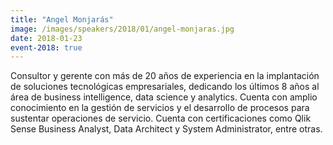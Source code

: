 ```yaml
---
title: "Angel Monjarás"
image: /images/speakers/2018/01/angel-monjaras.jpg
date: 2018-01-23
event-2018: true
---
```


Consultor y gerente con más de 20 años de experiencia en la implantación de soluciones tecnológicas empresariales, dedicando los últimos 8 años al área de business intelligence, data science y analytics. Cuenta con amplio conocimiento en la gestión de servicios y el desarrollo de procesos para sustentar operaciones de servicio. Cuenta con certificaciones como Qlik Sense Business Analyst, Data Architect y System Administrator, entre otras.